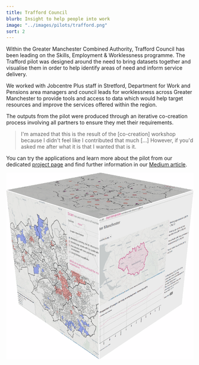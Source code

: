 ```yaml
---
title: Trafford Council
blurb: Insight to help people into work
image: "../images/pilots/trafford.png"
sort: 2
---
```


Within the Greater Manchester Combined Authority, Trafford Council has been leading on the Skills, Employment & Worklessness programme. The Trafford pilot was designed around the need to bring datasets together and visualise them in order to help identify areas of need and inform service delivery.

We worked with Jobcentre Plus staff in Stretford, Department for Work and Pensions area managers and council leads for worklessness across Greater Manchester to provide tools and access to data which would help target resources and improve the services offered within the region.

The outputs from the pilot were produced through an iterative co-creation process involving all partners to ensure they met their requirements.

<blockquote>I'm amazed that this is the result of the [co-creation] workshop because I didn't feel like I contributed that much [...] However, if you'd asked me after what it is that I wanted that is it.</blockquote>

You can try the applications and learn more about the pilot from our dedicated [project page](http://www.trafforddatalab.io/opengovintelligence/) and find further information in our [Medium article](https://medium.com/@traffordDataLab/improving-the-discoverability-of-worklessness-data-b91bf28e6fd6).

![Trafford pilot screenshots](/trafford_pilot_apps_screenshot_cube.png)
